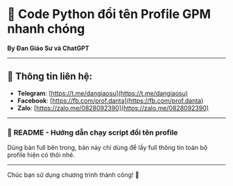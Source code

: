 # 🚀 Code Python đổi tên Profile GPM nhanh chóng

**By Đan Giáo Sư và ChatGPT**


---

## 💬 Thông tin liên hệ:
- **Telegram**: [https://t.me/dangiaosu](https://t.me/dangiaosu)
- **Facebook**: [https://fb.com/prof.danta](https://fb.com/prof.danta)
- **Zalo**: [https://zalo.me/0828092390](https://zalo.me/0828092390)

---

### 📖 **README - Hướng dẫn chạy script đổi tên profile**

Dùng bản full bên trong, bản này chỉ dùng để lấy full thông tin toàn bộ profile hiện có thôi nhé.

---

Chúc bạn sử dụng chương trình thành công! 🚀

